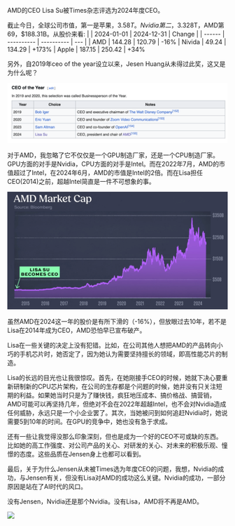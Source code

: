 AMD的CEO Lisa Su被Times杂志评选为2024年度CEO。

截止今日，全球公司市值，第一是苹果，$3.58T。Nvidia第二，$3.328T，AMD第69，$188.31B。从股价来看:
|        | 2024-01-01 | 2024-12-31 | Change |
| ------ | ---------- | ---------- | --- |
| AMD    | 144.28 | 120.79 | -16%
| Nivida | 49.24 | 134.29 | +173%
| Apple  | 187.15 | 250.42 | +34%

另外，自2019年ceo of the year设立以来，Jesen Huang从未得过此奖，这又是为什么呢？

![](/images/250111-1.png)

对于AMD，我忽略了它不仅仅是一个GPU制造厂家，还是一个CPU制造厂家。GPU方面的对手是Nvidia，CPU方面的对手是Intel。而在2022年7月，AMD的市值超过了Intel，在2024年6月，AMD的市值是Intel的2倍。而在Lisa担任CEO(2014)之前，超越Intel简直是一件不可想象的事。

![](/images/20250111-2.png)

虽然AMD在2024这一年的股价是有所下滑的（-16%），但放眼过去10年，若不是Lisa在2014年成为CEO，AMD恐怕早已宣布破产。

Lisa在一些关键的决定上没有犯错。比如，在公司其他人想把AMD的产品转向小巧的手机芯片时，她否定了，因为她认为需要坚持擅长的领域，即高性能芯片的制造。

Lisa的长远的目光也让我很惊叹。首先，在她刚接手CEO的时候，她就下决心要重新研制新的CPU芯片架构，在公司的生存都是个问题的时候，她并没有只关注短期的利益。如果她当时只是为了赚快钱，疯狂地压成本、搞价格战、搞营销，AMD可能可以再坚持几年，但绝对不会在2022年超越Intel，也不会对Nvidia造成任何威胁，永远只是一个小企业罢了。其次，当她被问到如何追赶Nvidia时，她说需要5到10年的时间。在GPU的竞争中，她也没有急于求成。

还有一些让我觉得没那么印象深刻，但也是成为一个好的CEO不可或缺的东西。比如她的高工作强度、对公司产品的关心、对研发的关心、对未来的积极乐观、憧憬的态度。这些品质在Jensen身上也都可以看到。

最后，关于为什么Jensen从未被Times选为年度CEO的问题，我想，Nvidia的成功，与Jensen有关，但没有Lisa对AMD的成功这么关键。Nvidia的成功，一部分原因是站在了AI时代的风口。

没有Jensen，Nvidia还是那个Nvidia。没有Lisa，AMD将不再是AMD。

![](/images/20250111-4.png)